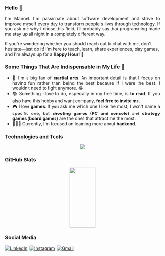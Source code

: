 ### Hello 👋

<div align="justify">
  I'm Manoel. I'm passionate about software development and strive to improve myself every day to transform people's lives through technology. If you ask me why I chose this field, I’ll probably say that programming made me stay up all night in a completely different way.
</div>

If you're wondering whether you should reach out to chat with me, don't hesitate—just do it! I'm here to teach, learn, share experiences, play games, and I'm always up for a <strong>Happy Hour</strong>! 🎉

### Some Things That Are Indispensable in My Life 🤔

<ul align="justify">
  <li>🥋 I'm a big fan of <strong>martial arts</strong>. An important detail is that I focus on having fun rather than being the best because if I were the best, I wouldn't need to fight anymore. 😂</li>
  <li>📚 Something I love to do, especially in my free time, is <strong>to read</strong>. If you also have this hobby and want company, <strong>feel free to invite me.</strong></li>
  <li>🎮 I love <strong>games</strong>. If you ask me which one I like the most, I won't name a specific one, but <strong>shooting games (PC and console)</strong> and <strong>strategy games (board games)</strong> are the ones that attract me the most.</li>
  <li>👨🏻‍💻 Currently, I'm focused on learning more about <strong>backend</strong>.
</ul>

### Technologies and Tools
<p align="center">
  <a href="https://skillicons.dev">
    <img src="https://skillicons.dev/icons?i=git,github,linux,docker,postgresql,mongo,redis,java,maven,spring,hibernate,prometheus,kafka,rabbitmq,elasticsearch,postman,jenkins,idea,heroku&perline=7" />
  </a>
</p>

### GitHub Stats
<div align="center">  
  <img width="41%" height="195px" src="https://github-readme-stats.vercel.app/api/top-langs/?username=manoelvgsilva&layout=compact&hide_border=true&title_color=87CEFA&text_color=87CEFA&bg_color=0d1117" />
</div>

### Social Media
[![LinkedIn](https://img.shields.io/badge/LinkedIn-000?style=for-the-badge&logo=linkedin&logoColor=0E76A8)](https://www.linkedin.com/in/manoel-code/)&nbsp;
[![Instagram](https://img.shields.io/badge/Instagram-000?style=for-the-badge&logo=instagram&logoColor=0E76A8)](https://instagram.com/dev_manoel)&nbsp;
[![Gmail](https://img.shields.io/badge/Gmail-000?style=for-the-badge&logo=gmail&logoColor=0E76A8)](mailto:manoelvgsilva@gmail.com)&nbsp;
